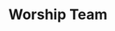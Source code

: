 ---
title: Worship Team
path: xp.worship
order: 1
type: Overseer
userID: emFjaEBmbGF0bGFuZGdyb3VwLm9yZw==
rprs: false
---